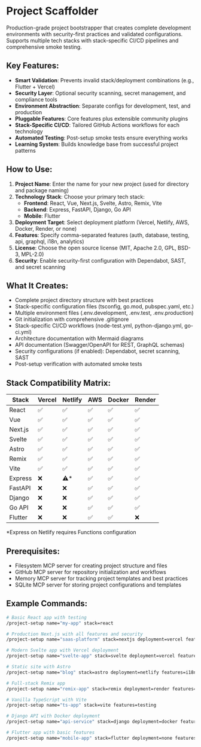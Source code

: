 # Project Scaffolder

Production-grade project bootstrapper that creates complete development environments with security-first practices and validated configurations. Supports multiple tech stacks with stack-specific CI/CD pipelines and comprehensive smoke testing.

## Key Features:
- **Smart Validation**: Prevents invalid stack/deployment combinations (e.g., Flutter + Vercel)
- **Security Layer**: Optional security scanning, secret management, and compliance tools
- **Environment Abstraction**: Separate configs for development, test, and production
- **Pluggable Features**: Core features plus extensible community plugins
- **Stack-Specific CI/CD**: Tailored GitHub Actions workflows for each technology
- **Automated Testing**: Post-setup smoke tests ensure everything works
- **Learning System**: Builds knowledge base from successful project patterns

## How to Use:
1. **Project Name**: Enter the name for your new project (used for directory and package naming)
2. **Technology Stack**: Choose your primary tech stack:
   - **Frontend**: React, Vue, Next.js, Svelte, Astro, Remix, Vite
   - **Backend**: Express, FastAPI, Django, Go API
   - **Mobile**: Flutter
3. **Deployment Target**: Select deployment platform (Vercel, Netlify, AWS, Docker, Render, or none)
4. **Features**: Specify comma-separated features (auth, database, testing, api, graphql, i18n, analytics)
5. **License**: Choose the open source license (MIT, Apache 2.0, GPL, BSD-3, MPL-2.0)
6. **Security**: Enable security-first configuration with Dependabot, SAST, and secret scanning

## What It Creates:
- Complete project directory structure with best practices
- Stack-specific configuration files (tsconfig, go.mod, pubspec.yaml, etc.)
- Multiple environment files (.env.development, .env.test, .env.production)
- Git initialization with comprehensive .gitignore
- Stack-specific CI/CD workflows (node-test.yml, python-django.yml, go-ci.yml)
- Architecture documentation with Mermaid diagrams
- API documentation (Swagger/OpenAPI for REST, GraphQL schemas)
- Security configurations (if enabled): Dependabot, secret scanning, SAST
- Post-setup verification with automated smoke tests

## Stack Compatibility Matrix:
| Stack | Vercel | Netlify | AWS | Docker | Render |
|-------|--------|---------|-----|--------|--------|
| React | ✅ | ✅ | ✅ | ✅ | ✅ |
| Vue | ✅ | ✅ | ✅ | ✅ | ✅ |
| Next.js | ✅ | ✅ | ✅ | ✅ | ✅ |
| Svelte | ✅ | ✅ | ✅ | ✅ | ✅ |
| Astro | ✅ | ✅ | ✅ | ✅ | ✅ |
| Remix | ✅ | ✅ | ✅ | ✅ | ✅ |
| Vite | ✅ | ✅ | ✅ | ✅ | ✅ |
| Express | ❌ | ⚠️* | ✅ | ✅ | ✅ |
| FastAPI | ❌ | ❌ | ✅ | ✅ | ✅ |
| Django | ❌ | ❌ | ✅ | ✅ | ✅ |
| Go API | ❌ | ❌ | ✅ | ✅ | ✅ |
| Flutter | ❌ | ❌ | ✅ | ✅ | ❌ |

*Express on Netlify requires Functions configuration

## Prerequisites:
- Filesystem MCP server for creating project structure and files
- GitHub MCP server for repository initialization and workflows
- Memory MCP server for tracking project templates and best practices
- SQLite MCP server for storing project configurations and templates

## Example Commands:
```bash
# Basic React app with testing
/project-setup name="my-app" stack=react

# Production Next.js with all features and security
/project-setup name="saas-platform" stack=nextjs deployment=vercel features=auth,database,testing,api,analytics security=true

# Modern Svelte app with Vercel deployment
/project-setup name="svelte-app" stack=svelte deployment=vercel features=auth,testing

# Static site with Astro
/project-setup name="blog" stack=astro deployment=netlify features=i18n,analytics

# Full-stack Remix app
/project-setup name="remix-app" stack=remix deployment=render features=auth,database,api,testing

# Vanilla TypeScript with Vite
/project-setup name="ts-app" stack=vite features=testing

# Django API with Docker deployment
/project-setup name="api-service" stack=django deployment=docker features=database,api,testing

# Flutter app with basic features
/project-setup name="mobile-app" stack=flutter deployment=none features=testing
```